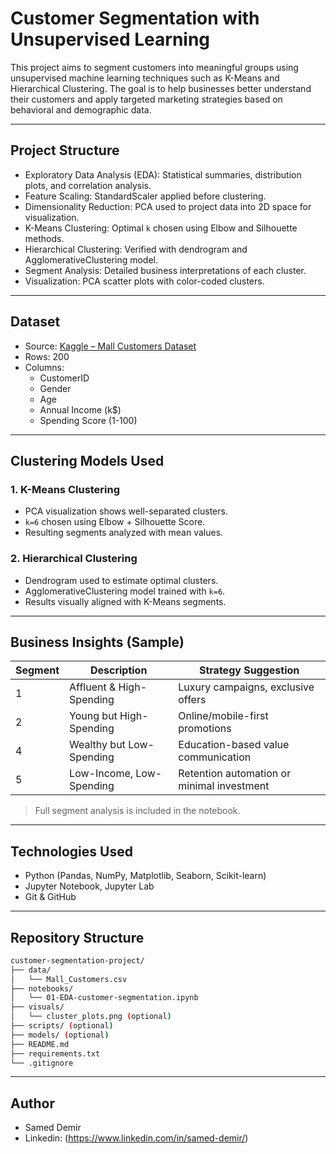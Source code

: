 # Customer Segmentation with Unsupervised Learning

This project aims to segment customers into meaningful groups using unsupervised machine learning techniques such as K-Means and Hierarchical Clustering. The goal is to help businesses better understand their customers and apply targeted marketing strategies based on behavioral and demographic data.

---

## Project Structure

- Exploratory Data Analysis (EDA): Statistical summaries, distribution plots, and correlation analysis.
- Feature Scaling: StandardScaler applied before clustering.
- Dimensionality Reduction: PCA used to project data into 2D space for visualization.
- K-Means Clustering: Optimal `k` chosen using Elbow and Silhouette methods.
- Hierarchical Clustering: Verified with dendrogram and AgglomerativeClustering model.
- Segment Analysis: Detailed business interpretations of each cluster.
- Visualization: PCA scatter plots with color-coded clusters.

---

## Dataset

- Source: [Kaggle – Mall Customers Dataset](https://www.kaggle.com/vjchoudhary7/customer-segmentation-tutorial)
- Rows: 200
- Columns:
  - CustomerID
  - Gender
  - Age
  - Annual Income (k$)
  - Spending Score (1-100)

---

## Clustering Models Used

### 1. K-Means Clustering

- PCA visualization shows well-separated clusters.
- `k=6` chosen using Elbow + Silhouette Score.
- Resulting segments analyzed with mean values.

### 2. Hierarchical Clustering

- Dendrogram used to estimate optimal clusters.
- AgglomerativeClustering model trained with `k=6`.
- Results visually aligned with K-Means segments.

---

## Business Insights (Sample)

| Segment | Description              | Strategy Suggestion                        |
| ------- | ------------------------ | ------------------------------------------ |
| 1       | Affluent & High-Spending | Luxury campaigns, exclusive offers         |
| 2       | Young but High-Spending  | Online/mobile-first promotions             |
| 4       | Wealthy but Low-Spending | Education-based value communication        |
| 5       | Low-Income, Low-Spending | Retention automation or minimal investment |

> Full segment analysis is included in the notebook.

---

## Technologies Used

- Python (Pandas, NumPy, Matplotlib, Seaborn, Scikit-learn)
- Jupyter Notebook, Jupyter Lab
- Git & GitHub

---

## Repository Structure

```bash
customer-segmentation-project/
├── data/
│   └── Mall_Customers.csv
├── notebooks/
│   └── 01-EDA-customer-segmentation.ipynb
├── visuals/
│   └── cluster_plots.png (optional)
├── scripts/ (optional)
├── models/ (optional)
├── README.md
├── requirements.txt
└── .gitignore
```

---

## Author

- Samed Demir
- Linkedin: (https://www.linkedin.com/in/samed-demir/)
